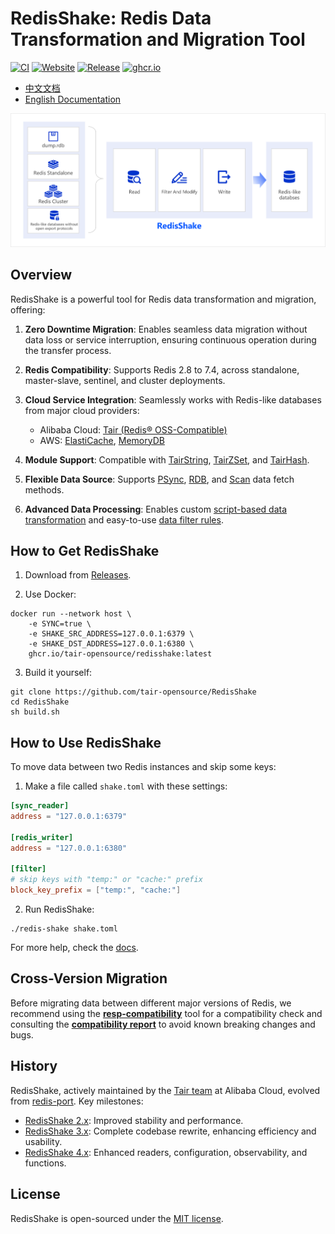 # RedisShake: Redis Data Transformation and Migration Tool

[![CI](https://img.shields.io/github/actions/workflow/status/tair-opensource/RedisShake/ci.yml?branch=v4&label=CI
)](https://github.com/tair-opensource/RedisShake/actions/workflows/ci.yml)
[![Website](https://img.shields.io/website?url=https%3A%2F%2Ftair-opensource.github.io%2FRedisShake%2F&up_message=%E4%B8%AD%E6%96%87%20%2F%20English&up_color=red&label=Doc
)](https://tair-opensource.github.io/RedisShake/)
[![Release](https://img.shields.io/github/v/release/tair-opensource/RedisShake?color=blue&label=Release)](https://github.com/tair-opensource/RedisShake/releases)
[![ghcr.io](https://ghcr-badge.egpl.dev/tair-opensource/redisshake/latest_tag?color=%231d63ed&ignore=latest&label=ghcr.io&trim=)](https://github.com/tair-opensource/RedisShake/pkgs/container/redisshake)

- [中文文档](https://tair-opensource.github.io/RedisShake/)
- [English Documentation](https://tair-opensource.github.io/RedisShake/en/)

![](./docs/intro.png)

## Overview

RedisShake is a powerful tool for Redis data transformation and migration, offering:

1. **Zero Downtime Migration**: Enables seamless data migration without data loss or service interruption, ensuring continuous operation during the transfer process.

2. **Redis Compatibility**: Supports Redis 2.8 to 7.4, across standalone, master-slave, sentinel, and cluster deployments.

3. **Cloud Service Integration**: Seamlessly works with Redis-like databases from major cloud providers:
   - Alibaba Cloud: [Tair (Redis® OSS-Compatible)](https://www.alibabacloud.com/en/product/tair)
   - AWS: [ElastiCache](https://aws.amazon.com/elasticache/), [MemoryDB](https://aws.amazon.com/memorydb/)  

4. **Module Support**: Compatible with [TairString](https://github.com/tair-opensource/TairString), [TairZSet](https://github.com/tair-opensource/TairZset), and [TairHash](https://github.com/tair-opensource/TairHash).

5. **Flexible Data Source**: Supports [PSync](https://tair-opensource.github.io/RedisShake/zh/reader/sync_reader.html), [RDB](https://tair-opensource.github.io/RedisShake/zh/reader/rdb_reader.html), and [Scan](https://tair-opensource.github.io/RedisShake/zh/reader/scan_reader.html) data fetch methods.

6. **Advanced Data Processing**: Enables custom [script-based data transformation](https://tair-opensource.github.io/RedisShake/zh/filter/function.html) and easy-to-use [data filter rules](https://tair-opensource.github.io/RedisShake/zh/filter/filter.html).

## How to Get RedisShake

1. Download from [Releases](https://github.com/tair-opensource/RedisShake/releases).

2. Use Docker:
```shell
docker run --network host \
    -e SYNC=true \
    -e SHAKE_SRC_ADDRESS=127.0.0.1:6379 \
    -e SHAKE_DST_ADDRESS=127.0.0.1:6380 \
    ghcr.io/tair-opensource/redisshake:latest
```

3. Build it yourself:
```shell
git clone https://github.com/tair-opensource/RedisShake
cd RedisShake
sh build.sh
```

## How to Use RedisShake

To move data between two Redis instances and skip some keys:

1. Make a file called `shake.toml` with these settings:
```toml
[sync_reader]
address = "127.0.0.1:6379"

[redis_writer]
address = "127.0.0.1:6380"

[filter]
# skip keys with "temp:" or "cache:" prefix
block_key_prefix = ["temp:", "cache:"] 
```

2. Run RedisShake:
```shell
./redis-shake shake.toml
```

For more help, check the [docs](https://tair-opensource.github.io/RedisShake/zh/guide/mode.html).

## Cross-Version Migration

Before migrating data between different major versions of Redis, we recommend using the **[resp-compatibility](https://github.com/tair-opensource/resp-compatibility/)** tool for a compatibility check and consulting the **[compatibility report](https://github.com/tair-opensource/resp-compatibility/blob/main/compatibility_report_en_US.md)** to avoid known breaking changes and bugs.


## History

RedisShake, actively maintained by the [Tair team](https://github.com/tair-opensource) at Alibaba Cloud, evolved from [redis-port](https://github.com/CodisLabs/redis-port). Key milestones:

- [RedisShake 2.x](https://github.com/tair-opensource/RedisShake/tree/v2): Improved stability and performance.
- [RedisShake 3.x](https://github.com/tair-opensource/RedisShake/tree/v3): Complete codebase rewrite, enhancing efficiency and usability.
- [RedisShake 4.x](https://github.com/tair-opensource/RedisShake/tree/v4): Enhanced readers, configuration, observability, and functions.

## License

RedisShake is open-sourced under the [MIT license](https://github.com/tair-opensource/RedisShake/blob/v2/license.txt).

